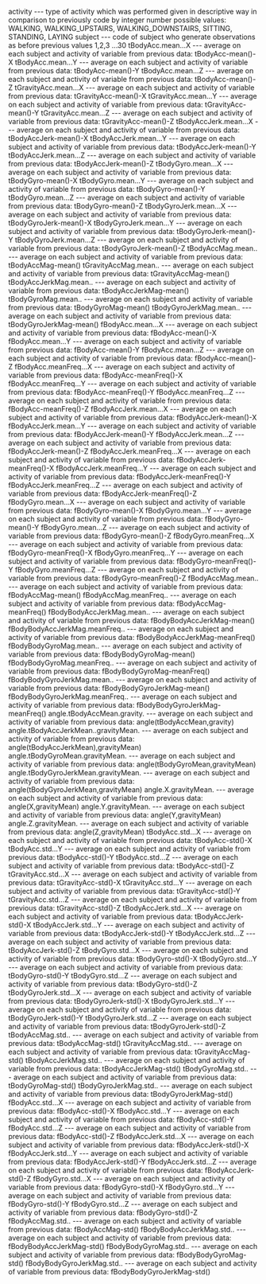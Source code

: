  activity --- type of activity which was performed given in descriptive way in comparison to previously code by integer number
 		possible values: WALKING, WALKING_UPSTAIRS, WALKING_DOWNSTAIRS, SITTING, STANDING, LAYING
 subject --- code of subject who generate observations
  		  as before previous values 1,2,3 ...30
 tBodyAcc.mean...X    ---    average on each subject and activity of variable from previous data:    tBodyAcc-mean()-X
 tBodyAcc.mean...Y    ---    average on each subject and activity of variable from previous data:    tBodyAcc-mean()-Y
 tBodyAcc.mean...Z    ---    average on each subject and activity of variable from previous data:    tBodyAcc-mean()-Z
 tGravityAcc.mean...X    ---    average on each subject and activity of variable from previous data:    tGravityAcc-mean()-X
 tGravityAcc.mean...Y    ---    average on each subject and activity of variable from previous data:    tGravityAcc-mean()-Y
 tGravityAcc.mean...Z    ---    average on each subject and activity of variable from previous data:    tGravityAcc-mean()-Z
 tBodyAccJerk.mean...X    ---    average on each subject and activity of variable from previous data:    tBodyAccJerk-mean()-X
 tBodyAccJerk.mean...Y    ---    average on each subject and activity of variable from previous data:    tBodyAccJerk-mean()-Y
 tBodyAccJerk.mean...Z    ---    average on each subject and activity of variable from previous data:    tBodyAccJerk-mean()-Z
 tBodyGyro.mean...X    ---    average on each subject and activity of variable from previous data:    tBodyGyro-mean()-X
 tBodyGyro.mean...Y    ---    average on each subject and activity of variable from previous data:    tBodyGyro-mean()-Y
 tBodyGyro.mean...Z    ---    average on each subject and activity of variable from previous data:    tBodyGyro-mean()-Z
 tBodyGyroJerk.mean...X    ---    average on each subject and activity of variable from previous data:    tBodyGyroJerk-mean()-X
 tBodyGyroJerk.mean...Y    ---    average on each subject and activity of variable from previous data:    tBodyGyroJerk-mean()-Y
 tBodyGyroJerk.mean...Z    ---    average on each subject and activity of variable from previous data:    tBodyGyroJerk-mean()-Z
 tBodyAccMag.mean..    ---    average on each subject and activity of variable from previous data:    tBodyAccMag-mean()
 tGravityAccMag.mean..    ---    average on each subject and activity of variable from previous data:    tGravityAccMag-mean()
 tBodyAccJerkMag.mean..    ---    average on each subject and activity of variable from previous data:    tBodyAccJerkMag-mean()
 tBodyGyroMag.mean..    ---    average on each subject and activity of variable from previous data:    tBodyGyroMag-mean()
 tBodyGyroJerkMag.mean..    ---    average on each subject and activity of variable from previous data:    tBodyGyroJerkMag-mean()
 fBodyAcc.mean...X    ---    average on each subject and activity of variable from previous data:    fBodyAcc-mean()-X
 fBodyAcc.mean...Y    ---    average on each subject and activity of variable from previous data:    fBodyAcc-mean()-Y
 fBodyAcc.mean...Z    ---    average on each subject and activity of variable from previous data:    fBodyAcc-mean()-Z
 fBodyAcc.meanFreq...X    ---    average on each subject and activity of variable from previous data:    fBodyAcc-meanFreq()-X
 fBodyAcc.meanFreq...Y    ---    average on each subject and activity of variable from previous data:    fBodyAcc-meanFreq()-Y
 fBodyAcc.meanFreq...Z    ---    average on each subject and activity of variable from previous data:    fBodyAcc-meanFreq()-Z
 fBodyAccJerk.mean...X    ---    average on each subject and activity of variable from previous data:    fBodyAccJerk-mean()-X
 fBodyAccJerk.mean...Y    ---    average on each subject and activity of variable from previous data:    fBodyAccJerk-mean()-Y
 fBodyAccJerk.mean...Z    ---    average on each subject and activity of variable from previous data:    fBodyAccJerk-mean()-Z
 fBodyAccJerk.meanFreq...X    ---    average on each subject and activity of variable from previous data:    fBodyAccJerk-meanFreq()-X
 fBodyAccJerk.meanFreq...Y    ---    average on each subject and activity of variable from previous data:    fBodyAccJerk-meanFreq()-Y
 fBodyAccJerk.meanFreq...Z    ---    average on each subject and activity of variable from previous data:    fBodyAccJerk-meanFreq()-Z
 fBodyGyro.mean...X    ---    average on each subject and activity of variable from previous data:    fBodyGyro-mean()-X
 fBodyGyro.mean...Y    ---    average on each subject and activity of variable from previous data:    fBodyGyro-mean()-Y
 fBodyGyro.mean...Z    ---    average on each subject and activity of variable from previous data:    fBodyGyro-mean()-Z
 fBodyGyro.meanFreq...X    ---    average on each subject and activity of variable from previous data:    fBodyGyro-meanFreq()-X
 fBodyGyro.meanFreq...Y    ---    average on each subject and activity of variable from previous data:    fBodyGyro-meanFreq()-Y
 fBodyGyro.meanFreq...Z    ---    average on each subject and activity of variable from previous data:    fBodyGyro-meanFreq()-Z
 fBodyAccMag.mean..    ---    average on each subject and activity of variable from previous data:    fBodyAccMag-mean()
 fBodyAccMag.meanFreq..    ---    average on each subject and activity of variable from previous data:    fBodyAccMag-meanFreq()
 fBodyBodyAccJerkMag.mean..    ---    average on each subject and activity of variable from previous data:    fBodyBodyAccJerkMag-mean()
 fBodyBodyAccJerkMag.meanFreq..    ---    average on each subject and activity of variable from previous data:    fBodyBodyAccJerkMag-meanFreq()
 fBodyBodyGyroMag.mean..    ---    average on each subject and activity of variable from previous data:    fBodyBodyGyroMag-mean()
 fBodyBodyGyroMag.meanFreq..    ---    average on each subject and activity of variable from previous data:    fBodyBodyGyroMag-meanFreq()
 fBodyBodyGyroJerkMag.mean..    ---    average on each subject and activity of variable from previous data:    fBodyBodyGyroJerkMag-mean()
 fBodyBodyGyroJerkMag.meanFreq..    ---    average on each subject and activity of variable from previous data:    fBodyBodyGyroJerkMag-meanFreq()
 angle.tBodyAccMean.gravity.    ---    average on each subject and activity of variable from previous data:    angle(tBodyAccMean,gravity)
 angle.tBodyAccJerkMean..gravityMean.    ---    average on each subject and activity of variable from previous data:    angle(tBodyAccJerkMean),gravityMean)
 angle.tBodyGyroMean.gravityMean.    ---    average on each subject and activity of variable from previous data:    angle(tBodyGyroMean,gravityMean)
 angle.tBodyGyroJerkMean.gravityMean.    ---    average on each subject and activity of variable from previous data:    angle(tBodyGyroJerkMean,gravityMean)
 angle.X.gravityMean.    ---    average on each subject and activity of variable from previous data:    angle(X,gravityMean)
 angle.Y.gravityMean.    ---    average on each subject and activity of variable from previous data:    angle(Y,gravityMean)
 angle.Z.gravityMean.    ---    average on each subject and activity of variable from previous data:    angle(Z,gravityMean)
 tBodyAcc.std...X    ---    average on each subject and activity of variable from previous data:    tBodyAcc-std()-X
 tBodyAcc.std...Y    ---    average on each subject and activity of variable from previous data:    tBodyAcc-std()-Y
 tBodyAcc.std...Z    ---    average on each subject and activity of variable from previous data:    tBodyAcc-std()-Z
 tGravityAcc.std...X    ---    average on each subject and activity of variable from previous data:    tGravityAcc-std()-X
 tGravityAcc.std...Y    ---    average on each subject and activity of variable from previous data:    tGravityAcc-std()-Y
 tGravityAcc.std...Z    ---    average on each subject and activity of variable from previous data:    tGravityAcc-std()-Z
 tBodyAccJerk.std...X    ---    average on each subject and activity of variable from previous data:    tBodyAccJerk-std()-X
 tBodyAccJerk.std...Y    ---    average on each subject and activity of variable from previous data:    tBodyAccJerk-std()-Y
 tBodyAccJerk.std...Z    ---    average on each subject and activity of variable from previous data:    tBodyAccJerk-std()-Z
 tBodyGyro.std...X    ---    average on each subject and activity of variable from previous data:    tBodyGyro-std()-X
 tBodyGyro.std...Y    ---    average on each subject and activity of variable from previous data:    tBodyGyro-std()-Y
 tBodyGyro.std...Z    ---    average on each subject and activity of variable from previous data:    tBodyGyro-std()-Z
 tBodyGyroJerk.std...X    ---    average on each subject and activity of variable from previous data:    tBodyGyroJerk-std()-X
 tBodyGyroJerk.std...Y    ---    average on each subject and activity of variable from previous data:    tBodyGyroJerk-std()-Y
 tBodyGyroJerk.std...Z    ---    average on each subject and activity of variable from previous data:    tBodyGyroJerk-std()-Z
 tBodyAccMag.std..    ---    average on each subject and activity of variable from previous data:    tBodyAccMag-std()
 tGravityAccMag.std..    ---    average on each subject and activity of variable from previous data:    tGravityAccMag-std()
 tBodyAccJerkMag.std..    ---    average on each subject and activity of variable from previous data:    tBodyAccJerkMag-std()
 tBodyGyroMag.std..    ---    average on each subject and activity of variable from previous data:    tBodyGyroMag-std()
 tBodyGyroJerkMag.std..    ---    average on each subject and activity of variable from previous data:    tBodyGyroJerkMag-std()
 fBodyAcc.std...X    ---    average on each subject and activity of variable from previous data:    fBodyAcc-std()-X
 fBodyAcc.std...Y    ---    average on each subject and activity of variable from previous data:    fBodyAcc-std()-Y
 fBodyAcc.std...Z    ---    average on each subject and activity of variable from previous data:    fBodyAcc-std()-Z
 fBodyAccJerk.std...X    ---    average on each subject and activity of variable from previous data:    fBodyAccJerk-std()-X
 fBodyAccJerk.std...Y    ---    average on each subject and activity of variable from previous data:    fBodyAccJerk-std()-Y
 fBodyAccJerk.std...Z    ---    average on each subject and activity of variable from previous data:    fBodyAccJerk-std()-Z
 fBodyGyro.std...X    ---    average on each subject and activity of variable from previous data:    fBodyGyro-std()-X
 fBodyGyro.std...Y    ---    average on each subject and activity of variable from previous data:    fBodyGyro-std()-Y
 fBodyGyro.std...Z    ---    average on each subject and activity of variable from previous data:    fBodyGyro-std()-Z
 fBodyAccMag.std..    ---    average on each subject and activity of variable from previous data:    fBodyAccMag-std()
 fBodyBodyAccJerkMag.std..    ---    average on each subject and activity of variable from previous data:    fBodyBodyAccJerkMag-std()
 fBodyBodyGyroMag.std..    ---    average on each subject and activity of variable from previous data:    fBodyBodyGyroMag-std()
 fBodyBodyGyroJerkMag.std..    ---    average on each subject and activity of variable from previous data:    fBodyBodyGyroJerkMag-std()
